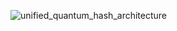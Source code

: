![unified_quantum_hash_architecture](https://github.com/user-attachments/assets/61aa1085-f929-44ba-acdf-93e76d129c15)
